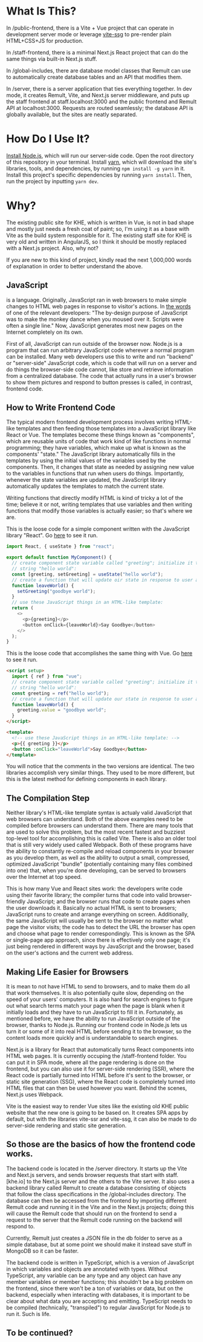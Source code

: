 # What Is This?

In /public-frontend, there is a Vite + Vue project that can operate in development server mode or leverage [vite-ssg](https://github.com/antfu/vite-ssg) to pre-render plain HTML+CSS+JS for production.

In /staff-frontend, there is a minimal Next.js React project that can do the same things via built-in Next.js stuff.

In /global-includes, there are database model classes that Remult can use to automatically create database tables and an API that modifies them.

In /server, there is a server application that ties everything together. In dev mode, it creates Remult, Vite, and Next.js server middleware, and puts up the staff frontend at staff.localhost:3000 and the public frontend and Remult API at localhost:3000. Requests are routed seamlessly; the database API is globally available, but the sites are neatly separated.

# How Do I Use It?

[Install Node.js](https://nodejs.org/en), which will run our server-side code. Open the root directory of this repository in your terminal. Install [yarn](https://yarnpkg.com/), which will download the site's libraries, tools, and dependencies, by running `npm install -g yarn` in it. Install this project's specific dependencies by running `yarn install`. Then, run the project by inputting `yarn dev`.

# Why?

The existing public site for KHE, which is written in Vue, is not in bad shape and mostly just needs a fresh coat of paint; so, I'm using it as a base with Vite as the build system responsible for it. The existing staff site for KHE is very old and written in AngularJS, so I think it should be mostly replaced with a Next.js project. Also, why not?

If you are new to this kind of project, kindly read the next 1,000,000 words of explanation in order to better understand the above.

## JavaScript

is a language. Originally, JavaScript ran in web browsers to make simple changes to HTML web pages in response to visitor's actions. In [the words](https://softwareengineering.stackexchange.com/a/221658) of one of the relevant developers: "The by-design purpose of JavaScript was to make the monkey dance when you moused over it. Scripts were often a single line." Now, JavaScript generates most new pages on the Internet completely on its own.

First of all, JavaScript can run outside of the browser now. Node.js is a program that can run arbitrary JavaScript code wherever a normal program can be installed. Many web developers use this to write and run "backend" or "server-side" JavaScript code, which is code that will run on a server and do things the browser-side code cannot, like store and retrieve information from a centralized database. The code that actually runs in a user's browser to show them pictures and respond to button presses is called, in contrast, frontend code.

## How to Write Frontend Code

The typical modern frontend development process involves writing HTML-like templates and then feeding those templates into a JavaScript library like React or Vue. The templates become these things known as "components", which are reusable units of code that work kind of like functions in normal programming; they have variables, which make up what is known as the components' "state." The JavaScript library automatically fills in the templates by using the initial values of the variables used by the components. Then, it changes that state as needed by assigning new value to the variables in functions that run when users do things. Importantly, whenever the state variables are updated, the JavaScript library automatically updates the templates to match the current state.

Writing functions that directly modify HTML is kind of tricky a lot of the time; believe it or not, writing templates that use variables and then writing functions that modify those variables is actually easier; so that's where we are.

This is the loose code for a simple component written with the JavaScript library "React". Go [here](https://stackblitz.com/edit/react-1wd8ln?file=src%2FApp.js) to see it run.

```js
import React, { useState } from "react";

export default function MyComponent() {
  // create component state variable called "greeting"; initialize it to the
  // string "hello world":
  const [greeting, setGreeting] = useState("hello world");
  // create a function that will update oir state in response to user actions:
  function leaveWorld() {
    setGreeting("goodbye world");
  }
  // use these JavaScript things in an HTML-like template:
  return (
    <>
      <p>{greeting}</p>
      <button onClick={leaveWorld}>Say Goodbye</button>
    </>
  );
}
```

This is the loose code that accomplishes the same thing with Vue. Go [here](https://stackblitz.com/edit/vue3-vite-starter-nythwm?file=src/App.vue) to see it run.

```html
<script setup>
  import { ref } from "vue";
  // create component state variable called "greeting"; initialize it to the
  // string "hello world":
  const greeting = ref("hello world");
  // create a function that will update our state in response to user actions:
  function leaveWorld() {
    greeting.value = "goodbye world";
  }
</script>

<template>
  <!-- use these JavaScript things in an HTML-like template: -->
  <p>{{ greeting }}</p>
  <button :onClick="leaveWorld">Say Goodbye</button>
</template>
```

You will notice that the comments in the two versions are identical. The two libraries accomplish very similar things. They used to be more different, but this is the latest method for defining components in each library.

## The Compilation Step

Neither library's HTML-like template syntax is actualy valid JavaScript that web browsers can understand. Both of the above examples need to be compiled before browsers can understand them. There are many tools that are used to solve this problem, but the most recent fastest and buzziest top-level tool for accomplishing this is called Vite. There is also an older tool that is still very widely used called Webpack. Both of these programs have the ability to constantly re-compile and reload components in your browser as you develop them, as well as the ability to output a small, compressed, optimized JavaScript "bundle" (potentially containing many files combined into one) that, when you're done developing, can be served to browsers over the Internet at top speed.

This is how many Vue and React sites work: the developers write code using their favorite library; the compiler turns that code into valid browser-friendly JavaScript; and the browser runs that code to create pages when the user downloads it. Basically no actual HTML is sent to browsers; JavaScript runs to create and arrange everything on screen. Additionally, the same JavaScript will usually be sent to the browser no matter what page the visitor visits; the code has to detect the URL the browser has open and choose what page to render correspondingly. This is known as the SPA or single-page app approach, since there is effectively only one page; it's just being rendered in different ways by JavaScript and the browser, based on the user's actions and the current web address.

## Making Life Easier for Browsers

It is mean to not have HTML to send to browsers, and to make them do all that work themselves. It is also potentially quite slow, depending on the speed of your users' computers. It is also hard for search engines to figure out what search terms match your page when the page is blank when it initially loads and they have to run JavaScript to fill it in. Fortunately, as mentioned before, we have the ability to run JavaScript outside of the browser, thanks to Node.js. Running our frontend code in Node.js lets us turn it or some of it into real HTML before sending it to the browser, so the content loads more quickly and is understandable to search engines.

Next.js is a library for React that automatically turns React components into HTML web pages. It is currently occuping the /staff-frontend folder. You can put it in SPA mode, where all the page rendering is done on the frontend, but you can also use it for server-side rendering (SSR), where the React code is partially turned into HTML before it's sent to the browser, or static site generation (SSG), where the React code is completely turned into HTML files that can then be used however you want. Behind the scenes, Next.js uses Webpack.

Vite is the easiest way to render Vue sites like the existing old KHE public website that the new one is going to be based on. It creates SPA apps by default, but with the libraries vite-ssr and vite-ssg, it can also be made to do server-side rendering and static site generation.

## So those are the basics of how the frontend code works.

The backend code is located in the /server directory. It starts up the Vite and Next.js servers, and sends browser requests that start with staff.\[khe.io] to the Next.js server and the others to the Vite server. It also uses a backend library called Remult to create a database consisting of objects that follow the class specifications in the /global-includes directory. The database can then be accessed from the frontend by importing different Remult code and running it in the Vite and in the Next.js projects; doing this will cause the Remult code that should run on the frontend to send a request to the server that the Remult code running on the backend will respond to.

Currently, Remult just creates a JSON file in the db folder to serve as a simple database, but at some point we should make it instead save stuff in MongoDB so it can be faster.

The backend code is written in TypeScript, which is a version of JavaScript in which variables and objects are annotated with types. Without TypeScript, any variable can be any type and any object can have any member variables or member functions; this shouldn't be a big problem on the frontend, since there won't be a ton of variables or data, but on the backend, especially when interacting with databases, it is important to be clear about what data you are accepting and emitting. TypeScript needs to be compiled (technically, "transpiled") to regular JavaScript for Node.js to run it. Such is life.

## To be continued?
